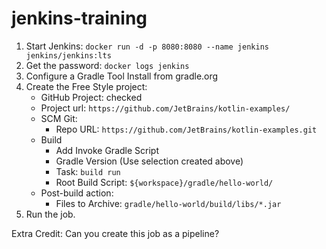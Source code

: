 # jenkins-training

1. Start Jenkins: `docker run -d -p 8080:8080 --name jenkins jenkins/jenkins:lts`
2. Get the password: `docker logs jenkins`
3. Configure a Gradle Tool Install from gradle.org
4. Create the Free Style project:
   - GitHub Project: checked
   - Project url: `https://github.com/JetBrains/kotlin-examples/`
   - SCM Git:
      - Repo URL: `https://github.com/JetBrains/kotlin-examples.git`
   - Build 
      - Add Invoke Gradle Script
      - Gradle Version (Use selection created above)
      - Task: `build run`
      - Root Build Script: `${workspace}/gradle/hello-world/`
   - Post-build action:
      - Files to Archive: `gradle/hello-world/build/libs/*.jar`
5. Run the job.

Extra Credit: Can you create this job as a pipeline?
